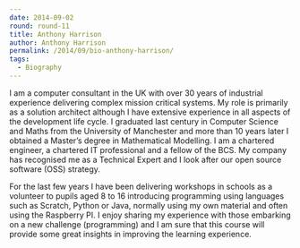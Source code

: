 ```yaml
---
date: 2014-09-02
round: round-11
title: Anthony Harrison
author: Anthony Harrison
permalink: /2014/09/bio-anthony-harrison/
tags:
  - Biography
---
```

I am a computer consultant in the UK with over 30 years of industrial experience delivering complex mission critical systems. My role is primarily as a solution architect although I have extensive experience in all aspects of the development life cycle. I graduated last century in Computer Science and Maths from the University of Manchester and more than 10 years later I obtained a Master&#8217;s degree in Mathematical Modelling. I am a chartered engineer, a chartered IT professional and a fellow of the BCS. My company has recognised me as a Technical Expert and I look after our open source software (OSS) strategy.

For the last few years I have been delivering workshops in schools as a volunteer to pupils aged 8 to 16 introducing programming using languages such as Scratch, Python or Java, normally using my own material and often using the Raspberry PI. I enjoy sharing my experience with those embarking on a new challenge (programming) and I am sure that this course will provide some great insights in improving the learning experience.
